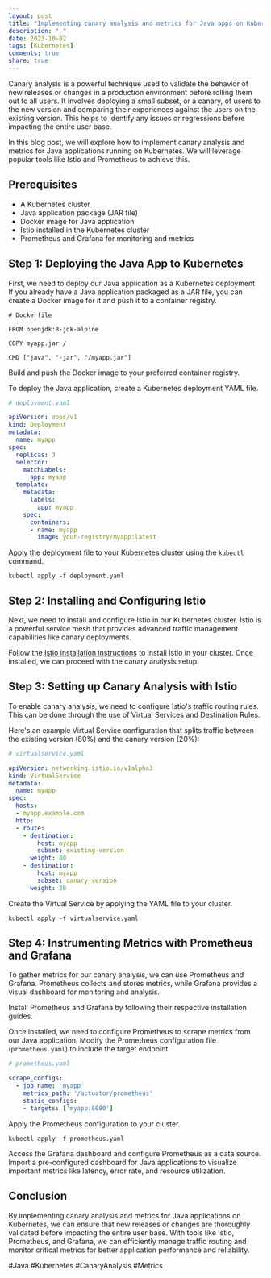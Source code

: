 ```yaml
---
layout: post
title: "Implementing canary analysis and metrics for Java apps on Kubernetes"
description: " "
date: 2023-10-02
tags: [Kubernetes]
comments: true
share: true
---
```


Canary analysis is a powerful technique used to validate the behavior of new releases or changes in a production environment before rolling them out to all users. It involves deploying a small subset, or a canary, of users to the new version and comparing their experiences against the users on the existing version. This helps to identify any issues or regressions before impacting the entire user base.

In this blog post, we will explore how to implement canary analysis and metrics for Java applications running on Kubernetes. We will leverage popular tools like Istio and Prometheus to achieve this.

## Prerequisites
* A Kubernetes cluster
* Java application package (JAR file)
* Docker image for Java application
* Istio installed in the Kubernetes cluster
* Prometheus and Grafana for monitoring and metrics

## Step 1: Deploying the Java App to Kubernetes

First, we need to deploy our Java application as a Kubernetes deployment. If you already have a Java application packaged as a JAR file, you can create a Docker image for it and push it to a container registry.

```
# Dockerfile

FROM openjdk:8-jdk-alpine

COPY myapp.jar /

CMD ["java", "-jar", "/myapp.jar"]
```

Build and push the Docker image to your preferred container registry.

To deploy the Java application, create a Kubernetes deployment YAML file.

```yaml
# deployment.yaml

apiVersion: apps/v1
kind: Deployment
metadata:
  name: myapp
spec:
  replicas: 3
  selector:
    matchLabels:
      app: myapp
  template:
    metadata:
      labels:
        app: myapp
    spec:
      containers:
      - name: myapp
        image: your-registry/myapp:latest
```

Apply the deployment file to your Kubernetes cluster using the `kubectl` command.

```
kubectl apply -f deployment.yaml
```

## Step 2: Installing and Configuring Istio

Next, we need to install and configure Istio in our Kubernetes cluster. Istio is a powerful service mesh that provides advanced traffic management capabilities like canary deployments.

Follow the [Istio installation instructions](https://istio.io/docs/setup/install/kubernetes/) to install Istio in your cluster. Once installed, we can proceed with the canary analysis setup.

## Step 3: Setting up Canary Analysis with Istio

To enable canary analysis, we need to configure Istio's traffic routing rules. This can be done through the use of Virtual Services and Destination Rules.

Here's an example Virtual Service configuration that splits traffic between the existing version (80%) and the canary version (20%):

```yaml
# virtualservice.yaml

apiVersion: networking.istio.io/v1alpha3
kind: VirtualService
metadata:
  name: myapp
spec:
  hosts:
  - myapp.example.com
  http:
  - route:
    - destination:
        host: myapp
        subset: existing-version
      weight: 80
    - destination:
        host: myapp
        subset: canary-version
      weight: 20
```

Create the Virtual Service by applying the YAML file to your cluster.

```
kubectl apply -f virtualservice.yaml
```

## Step 4: Instrumenting Metrics with Prometheus and Grafana

To gather metrics for our canary analysis, we can use Prometheus and Grafana. Prometheus collects and stores metrics, while Grafana provides a visual dashboard for monitoring and analysis.

Install Prometheus and Grafana by following their respective installation guides.

Once installed, we need to configure Prometheus to scrape metrics from our Java application. Modify the Prometheus configuration file (`prometheus.yaml`) to include the target endpoint.

```yaml
# prometheus.yaml

scrape_configs:
  - job_name: 'myapp'
    metrics_path: '/actuator/prometheus'
    static_configs:
    - targets: ['myapp:8080']
```

Apply the Prometheus configuration to your cluster.

```
kubectl apply -f prometheus.yaml
```

Access the Grafana dashboard and configure Prometheus as a data source. Import a pre-configured dashboard for Java applications to visualize important metrics like latency, error rate, and resource utilization.

## Conclusion

By implementing canary analysis and metrics for Java applications on Kubernetes, we can ensure that new releases or changes are thoroughly validated before impacting the entire user base. With tools like Istio, Prometheus, and Grafana, we can efficiently manage traffic routing and monitor critical metrics for better application performance and reliability.

#Java #Kubernetes #CanaryAnalysis #Metrics